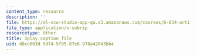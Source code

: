 ```yaml
---
content_type: resource
description: ''
file: https://ol-ocw-studio-app-qa.s3.amazonaws.com/courses/6-034-artificial-intelligence-fall-2010/d8ce003d5df45f9587e6978a42043bb4_PimSbFGrwXM.vtt
file_type: application/x-subrip
resourcetype: Other
title: 3play caption file
uid: d8ce003d-5df4-5f95-87e6-978a42043bb4
---
```

